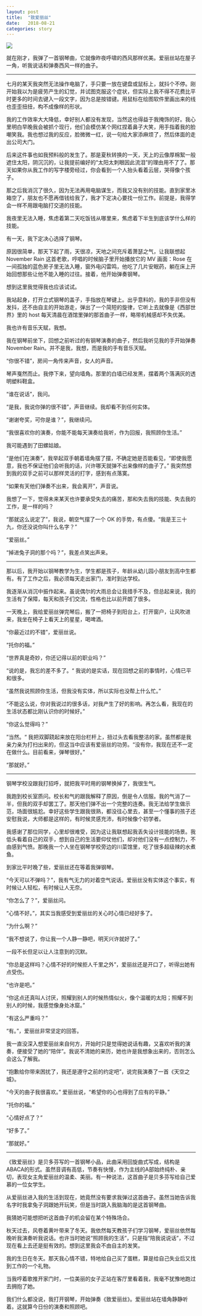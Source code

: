 ```yaml
---
layout: post
title:  "致爱丽丝"
date:   2018-08-21
categories: story
---
```


![](https://general-1258275882.cos.ap-chengdu.myqcloud.com/alice.jpg)

就在刚才，我弹了一首钢琴曲，它就像昨夜呼啸的西风那样优美。爱丽丝站在屋子一角，听我说话和弹奏西风一样的曲子。

---


七月的某天我突然无法操作电脑了，手只要一放在键盘或鼠标上，就抖个不停。刚开始我以为是疲劳产生的幻觉，并试图克服这个症状，但实际上我不得不花费比平时更多的时间去键入一段文字，因为总是按错键。用鼠标在绘图软件里画出来的线也歪歪扭扭，构不成像样的形状。



我的工作效率大大降低，幸好别人都没有发现，当然这也得益于我掩饰的好。我心里明白早晚我会被抓个现行，他们会模仿某个网红捏着鼻子大笑，用手指着我的脸嘲笑我。我也想过我的反应，脸微微一红，说一句给大家添麻烦了，然后体面的走出公司大门。



后来这件事也如我预料般的发生了。那是夏秋转换的一天，天上的云像厚棉絮一般遮住太阳，阴沉沉的，让我提前编好的“太阳太刺眼因此流泪”的理由用不了了。那天如果你从我工作的写字楼旁经过，你会看到一个人抬头看着云层，哭得像个孩子。



那之后我消沉了很久，因为无法再用电脑谋生，而我又没有别的技能。直到家里冰箱空了，朋友也不愿再借钱给我了，我才下定决心要找一份工作。前提是，我得学会一样不用跟电脑打交道的技能。



我夜里无法入睡，焦虑着第二天吃饭钱从哪里来，焦虑着下半生到底该学什么样的技能。



有一天，我下定决心选择了钢琴。



原因很简单，那天下起了雨，天很凉，天地之间充斥着萧瑟之气，让我联想起 November Rain 这首老歌，哼唱的时候脑子里开始播放它的 MV 画面：Rose 在一间孤独的蓝色房子里无法入睡，窗外电闪雷鸣，他吃了几片安眠药，躺在床上开始回想那些让他不能入睡的过往。接着，他开始弹奏钢琴。



想到这里我觉得我也应该试试。



我站起身，打开立式钢琴的盖子，手指放在琴键上。出乎意料的，我的手非但没有发抖，还不由自主的开始游走，弹出了一个简短的旋律，它听上去就像是《西部世界》里的 host 每天清晨在酒馆里弹的那首曲子一样，略带机械感却不失优美。



我也许有音乐天赋，我想。



我在钢琴前坐下，回想之前听过的有钢琴演奏的曲子，然后我听见我的手开始弹奏 November Rain。并不是我，我想，而是我的手有音乐天赋。



“你很不错”，房间一角传来声音，女人的声音。



琴声戛然而止。我停下来，望向墙角。那里的白墙已经发黑，摆着两个落满灰的透明塑料鞋盒。



“谁在说话”，我问。



“是我，我说你弹的很不错”，声音继续。我却看不到任何实体。



“谢谢夸奖，可你是谁？”，我继续问。



“我很喜欢你的演奏，你能不能每天演奏给我听，作为回报，我照顾你生活。”



我可能遇到了田螺姑娘。



“是他们在演奏”，我举起双手朝着墙角摆了摆，不确定她是否能看见，“即使我愿意，我也不保证他们会听我的话，兴许哪天就弹不出来像样的曲子了。” 我突然想到我的双手之前可以那样灵活的打字，感到有点落寞。



“如果有天他们弹奏不出来，我会离开”，声音说。



我想了一下，觉得未来某天也许要承受失去的痛苦，那和失去我的技能、失去我的工作，是一样的吗？



“那就这么说定了”，我说，朝空气摆了一个 OK 的手势，有点傻。“我是王三十九，你还没说你叫什么名字？”



“爱丽丝。”



“掉进兔子洞的那个吗？”，我差点笑出声来。

---

那以后，我开始以钢琴教学为生，学生都是孩子，年龄从幼儿园小朋友到高中生都有。有了工作之后，我必须每天走出家门，准时到达学校。



我逐渐从消沉中振作起来。虽说偶尔的大雨总会让我措手不及，但总起来说，我的生活有了保障，每天和孩子们交流，性格也比以前开朗了很多。



一天晚上，我给爱丽丝弹完琴后，搬了一把椅子到阳台上，打开窗户，让风吹进来，我坐在椅子上看天上的星星，喝啤酒。



“你最近过的不错”，爱丽丝说。



“托你的福。”



“世界真是奇妙，你还记得以前的职业吗？”



“说的是，我忘的差不多了。“ 我说的是实话，现在回想之前的事情时，心情已平和很多。



“虽然我说照顾你生活，但我没有实体，所以实际也没帮上什么忙。”



“不能这么说，你对我说过的很多话，对我产生了好的影响。再怎么看，我现在的生活状态都比刚认识你的时候好。”



“你这么觉得吗？”



”当然。“ 我把双脚跷起来放在阳台栏杆上，扭过头去看我整洁的家。虽然都是我亲力亲为打扫出来的，但这当中应该有爱丽丝的功劳。“没有你，我现在还不一定在做什么。目前看来，弹琴很好。”



“那就好。”

---

钢琴学校没跟我打招呼，就把我平时用的钢琴换掉了，我很生气。



我跑到校长室质问。校长和气的跟我解释了原因，倒是令人信服。我的气消了一半，但我的双手却罢工了。那天他们弹不出一个完整的连奏。我无法给学生做示范，场面很尴尬。幸好这些学生跟我很熟，都没往心里去，甚至一个懂事的孩子还安慰我说，大师都是这样的，有时候灵感充沛，有时候像个初学者。



我感谢了那位同学，心里却很难受，因为这让我联想起我丢失设计技能的场景。我低头看着自己的双手，想到自己的生活要仰仗他们，却对他们没有一点控制力，不由感到气愤。那晚我一个人坐在钢琴学校旁边的川菜馆里，吃了很多超级辣的水煮鱼。



到家比平时晚了些，爱丽丝还在等着我弹钢琴。



“今天可以不弹吗？”，我有气无力的对着空气说话。爱丽丝没有实体这个事实，有时候让人轻松，有时候让人无奈。



“你怎么了？”，爱丽丝问。



“心情不好。”，其实当我感受到爱丽丝的关心时心情已经好多了。



“为什么啊？”



“我不想说了，你让我一个人静一静吧，明天兴许就好了。”



一段不长但足以让人注意到的沉默。



“你总是这样吗？心情不好的时候拒人千里之外”，爱丽丝还是开口了，听得出她有点受伤。



“也许是吧。”



“你这点还真叫人讨厌，照耀到别人的时候热情似火，像个温暖的太阳；照耀不到别人的时候，我感觉像身处冰窟。”



“有这么严重吗？”



“有。”，爱丽丝非常坚定的回答。



我一直没深入想爱丽丝来自何方，开始时只是觉得她说话有趣，又喜欢听我的演奏，便接受了她的“陪伴”。我说不清她的来历，她也许是我想象出来的，否则怎么会这么了解我。



“抱歉给你带来困扰了，我还是遵守之前的约定吧”，说完我演奏了一首《天空之城》。



“今天的曲子我很喜欢。” 爱丽丝说，“希望你的心也得到了应有的平静。”



“托你的福。”





“心情好点了？”



“好多了。”



“那就好。”



----



《致爱丽丝》是贝多芬写的一首钢琴小品，此曲采用回旋曲式写成，结构是ABACA的形式。虽然音调有高低，节奏有快慢，作为主线的A部始终纯朴、亲切，表现女主角爱丽丝的温柔、美丽。有一种说法，这首曲子是贝多芬写给自己爱慕的一位女学生。



从爱丽丝进入我的生活到现在，她竟然没有要求我弹过这首曲子。虽然当她告诉我名字时我拿兔子洞跟她开玩笑，但是当时跳入我脑海的是这首钢琴曲。



我猜她可能想把听这首曲子的机会留在某个特殊场合。



秋天过去，风卷着黄叶带来了冬天。我依然每天教孩子们学习钢琴，爱丽丝依然每晚听我演奏听我说话。也许当时她说“照顾我的生活”，只是指“陪我说说话”，不过现在看上去还是挺有效的。想到这里我会不由自主的发笑。



我的生日在冬天。那天我心情不错，特地给自己买了蛋糕，算是给自己失业后又找到工作的一个礼物。



当我哼着歌推开家门时，一位美丽的女子正站在客厅里看着我，我毫不犹豫地跑过去拥抱了她。



我们什么都没说，我打开钢琴，开始弹奏《致爱丽丝》。爱丽丝站在墙角静静听着。这就算今日份的演奏和照顾吧。

